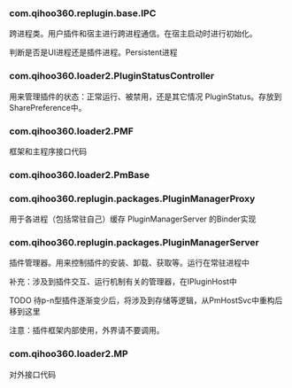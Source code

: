 ### com.qihoo360.replugin.base.IPC

跨进程类。用户插件和宿主进行跨进程通信。在宿主启动时进行初始化。

判断是否是UI进程还是插件进程。Persistent进程

###  com.qihoo360.loader2.PluginStatusController

用来管理插件的状态：正常运行、被禁用，还是其它情况
PluginStatus。存放到SharePreference中。

### com.qihoo360.loader2.PMF

框架和主程序接口代码

### com.qihoo360.loader2.PmBase

### com.qihoo360.replugin.packages.PluginManagerProxy


 用于各进程（包括常驻自己）缓存 PluginManagerServer 的Binder实现
 
### com.qihoo360.replugin.packages.PluginManagerServer

  插件管理器。用来控制插件的安装、卸载、获取等。运行在常驻进程中 <p>
 补充：涉及到插件交互、运行机制有关的管理器，在IPluginHost中 <p>
 TODO 待p-n型插件逐渐变少后，将涉及到存储等逻辑，从PmHostSvc中重构后移到这里 <p>

 注意：插件框架内部使用，外界请不要调用。


### com.qihoo360.loader2.MP

对外接口代码

